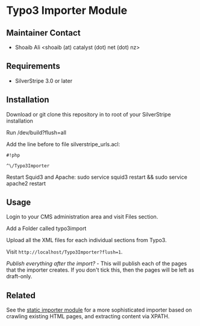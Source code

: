 # Typo3 Importer Module

## Maintainer Contact

 * Shoaib Ali 
   <shoaib (at) catalyst (dot) net (dot) nz>

## Requirements
 
 * SilverStripe 3.0 or later

## Installation

Download or git clone this repository in to root of your SilverStripe installation

Run /dev/build?flush=all

Add the line before to file silverstripe_urls.acl: 
```
#!php

^\/Typo3Importer
```

Restart Squid3 and Apache: sudo service squid3 restart && sudo service apache2 restart

## Usage 

Login to your CMS administration area and visit Files section.

Add a Folder called typo3import

Upload all the XML files for each individual sections from Typo3.

Visit `http://localhost/Typo3Importer?flush=1`.

*Publish everything after the import?* - This will publish each of the pages that the importer creates. 
If you don't tick this, then the pages will be left as draft-only.
			
## Related

See the [static importer module](http://silverstripe.org/static-importer-module/) for a more sophisticated
importer based on crawling existing HTML pages, and extracting content via XPATH.